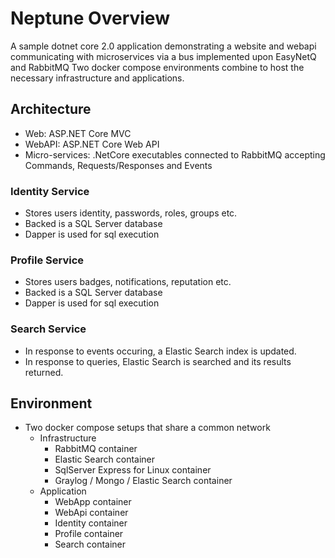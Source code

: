 # Neptune Overview
A sample dotnet core 2.0 application demonstrating a website and webapi communicating with microservices via a bus implemented upon EasyNetQ and RabbitMQ
Two docker compose environments combine to host the necessary infrastructure and applications.

## Architecture
- Web: ASP.NET Core MVC 
- WebAPI: ASP.NET Core Web API
- Micro-services: .NetCore executables connected to RabbitMQ accepting Commands, Requests/Responses and Events
  
### Identity Service
- Stores users identity, passwords, roles, groups etc.
- Backed is a SQL Server database 
- Dapper is used for sql execution

### Profile Service
- Stores users badges, notifications, reputation etc.
- Backed is a SQL Server database 
- Dapper is used for sql execution

### Search Service
- In response to events occuring, a Elastic Search index is updated.
- In response to queries, Elastic Search is searched and its results returned.
  
## Environment
- Two docker compose setups that share a common network
  - Infrastructure
    - RabbitMQ container
    - Elastic Search container
    - SqlServer Express for Linux container
    - Graylog / Mongo / Elastic Search container
  - Application
    - WebApp container
    - WebApi container
    - Identity container
    - Profile container
    - Search container